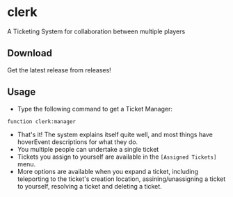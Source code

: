 # clerk
A Ticketing System for collaboration between multiple players

## Download
Get the latest release from releases!

## Usage
* Type the following command to get a Ticket Manager:

```mcfunction
function clerk:manager
```

* That's it! The system explains itself quite well, and most things have hoverEvent descriptions for what they do.
* You multiple people can undertake a single ticket
* Tickets you assign to yourself are available in the ``[Assigned Tickets]`` menu.
* More options are available when you expand a ticket, including teleporting to the ticket's creation location, assining/unassigning a ticket to yourself, resolving a ticket and deleting a ticket.
